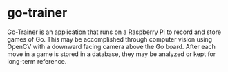 # go-trainer
Go-Trainer is an application that runs on a Raspberry Pi to record and store games of Go. This may be accomplished through computer vision using OpenCV with a downward facing camera above the Go board. After each move in a game is stored in a database, they may be analyzed or kept for long-term reference.
